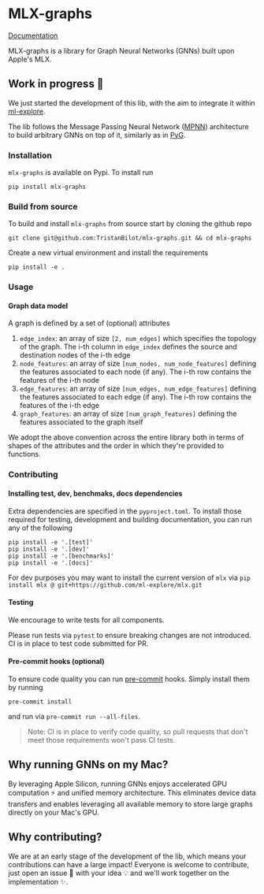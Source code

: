 # MLX-graphs

[Documentation](https://tristanbilot.github.io/mlx-graphs/)

MLX-graphs is a library for Graph Neural Networks (GNNs) built upon Apple's MLX.

## Work in progress 🚧

We just started the development of this lib, with the aim to integrate it within [ml-explore](https://github.com/ml-explore).

The lib follows the Message Passing Neural Network ([MPNN](https://proceedings.mlr.press/v70/gilmer17a/gilmer17a.pdf)) architecture to build arbitrary GNNs on top of it, similarly as in [PyG](https://github.com/pyg-team/pytorch_geometric).

### Installation
`mlx-graphs` is available on Pypi. To install run
```
pip install mlx-graphs
```
### Build from source

To build and install `mlx-graphs` from source start by cloning the github repo
```
git clone git@github.com:TristanBilot/mlx-graphs.git && cd mlx-graphs
```
Create a new virtual environment and install the requirements
```
pip install -e .
```

### Usage
#### Graph data model
A graph is defined by a set of (optional) attributes
  1. `edge_index`: an array of size `[2, num_edges]` which specifies the topology of the graph. The i-th column in `edge_index` defines the source and destination nodes of the i-th edge
  2. `node_features`: an array of size `[num_nodes, num_node_features]` defining the features associated to each node (if any). The i-th row contains the features of the i-th node
  3. `edge_features`:  an array of size `[num_edges, num_edge_features]` defining the features associated to each edge (if any). The i-th row contains the features of the i-th edge
  4. `graph_features`: an array of size `[num_graph_features]` defining the features associated to the graph itself

We adopt the above convention across the entire library both in terms of shapes of the attributes and the order in which they're provided to functions.

### Contributing
#### Installing test, dev, benchmaks, docs dependencies
Extra dependencies are specified in the `pyproject.toml`.
To install those required for testing, development and building documentation, you can run any of the following
```
pip install -e '.[test]'
pip install -e '.[dev]'
pip install -e '.[benchmarks]'
pip install -e '.[docs]'
```
For dev purposes you may want to install the current version of `mlx` via `pip install mlx @ git+https://github.com/ml-explore/mlx.git`

#### Testing
We encourage to write tests for all components.

Please run tests via `pytest` to ensure breaking changes are not introduced. CI is in place to test code submitted for PR.

#### Pre-commit hooks (optional)
To ensure code quality you can run [pre-commit](https://pre-commit.com) hooks. Simply install them by running
```
pre-commit install
```
and run via `pre-commit run --all-files`.

> Note: CI is in place to verify code quality, so pull requests that don't meet those requirements won't pass CI tests.


## Why running GNNs on my Mac?

By leveraging Apple Silicon, running GNNs enjoys accelerated GPU computation ⚡️ and unified memory architecture. This eliminates device data transfers and enables leveraging all available memory to store large graphs directly on your Mac's GPU.

## Why contributing?

We are at an early stage of the development of the lib, which means your contributions can have a large impact!
Everyone is welcome to contribute, just open an issue 📝 with your idea 💡 and we'll work together on the implementation ✨.

